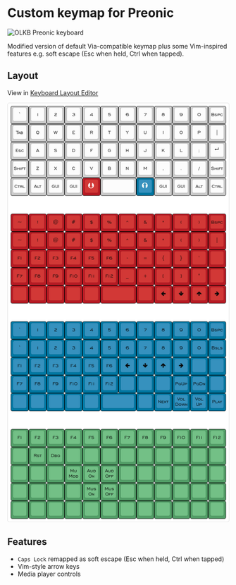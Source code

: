 # Custom keymap for Preonic

![OLKB Preonic keyboard](https://res.cloudinary.com/j4ckofalltrades/image/upload/c_limit,w_830/v1644727344/keebs/preonic/preonic_lmffaq.jpg)

Modified version of default Via-compatible keymap plus some Vim-inspired features
e.g. soft escape (Esc when held, Ctrl when tapped).

## Layout

View in [Keyboard Layout Editor](http://www.keyboard-layout-editor.com/#/gists/da3d61376c9baa30491ca660bd1a2565)

![Preonic custom keymap](https://raw.githubusercontent.com/j4ckofalltrades/keebs/master/preonic/assets/preonic.png)

## Features

- `Caps Lock` remapped as soft escape (Esc when held, Ctrl when tapped)
- Vim-style arrow keys
- Media player controls
